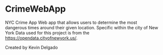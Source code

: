 # CrimeWebApp
NYC Crime App
Web app that allows users to determine the most dangerous times around their given location.
Specific within the city of New York
Data used for this project is from the https://opendata.cityofnewyork.us/. 

Created by Kevin Delgado

